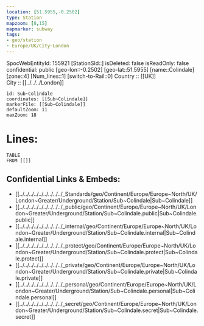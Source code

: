 ```yaml
---
location: [51.5955,-0.2502] 
type: Station 
mapzoom: [8,15] 
mapmarker: subway 
tags:
- geo/station
- Europe/UK/City~London
---
```

SpocWebEntityId: 155921
[StationSId::] 
isDeleted: false
isReadOnly: false
confidential: public
[geo-lon::-0.2502] 
[geo-lat::51.5955] 
[name::Colindale] 
[zone::4] 
[Num_lines::1] 
[switch-to-Rail::0] 
Country :: [[UK]]  
City :: [[../../../London]]  


```leaflet
id: Sub~Colindale
coordinates: [[Sub~Colindale]] 
markerFile: [[Sub~Colindale]] 
defaultZoom: 11 
maxZoom: 18
```


# Lines: 
```dataview
TABLE 
FROM [[]] 
```

## Confidential Links & Embeds: 
- [[../../../../../../../../../_Standards/geo/Continent/Europe/Europe~North/UK/London~Greater/Underground/Station/Sub~Colindale|Sub~Colindale]] 
- [[../../../../../../../../../_public/geo/Continent/Europe/Europe~North/UK/London~Greater/Underground/Station/Sub~Colindale.public|Sub~Colindale.public]] 
- [[../../../../../../../../../_internal/geo/Continent/Europe/Europe~North/UK/London~Greater/Underground/Station/Sub~Colindale.internal|Sub~Colindale.internal]] 
- [[../../../../../../../../../_protect/geo/Continent/Europe/Europe~North/UK/London~Greater/Underground/Station/Sub~Colindale.protect|Sub~Colindale.protect]] 
- [[../../../../../../../../../_private/geo/Continent/Europe/Europe~North/UK/London~Greater/Underground/Station/Sub~Colindale.private|Sub~Colindale.private]] 
- [[../../../../../../../../../_personal/geo/Continent/Europe/Europe~North/UK/London~Greater/Underground/Station/Sub~Colindale.personal|Sub~Colindale.personal]] 
- [[../../../../../../../../../_secret/geo/Continent/Europe/Europe~North/UK/London~Greater/Underground/Station/Sub~Colindale.secret|Sub~Colindale.secret]] 
